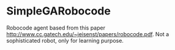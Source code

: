SimpleGARobocode
================

Robocode agent based from this paper http://www.cc.gatech.edu/~jeisenst/papers/robocode.pdf. Not a sophisticated robot, only for learning purpose.
